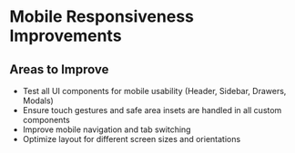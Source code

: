# Mobile Responsiveness Improvements

## Areas to Improve
- Test all UI components for mobile usability (Header, Sidebar, Drawers, Modals)
- Ensure touch gestures and safe area insets are handled in all custom components
- Improve mobile navigation and tab switching
- Optimize layout for different screen sizes and orientations
